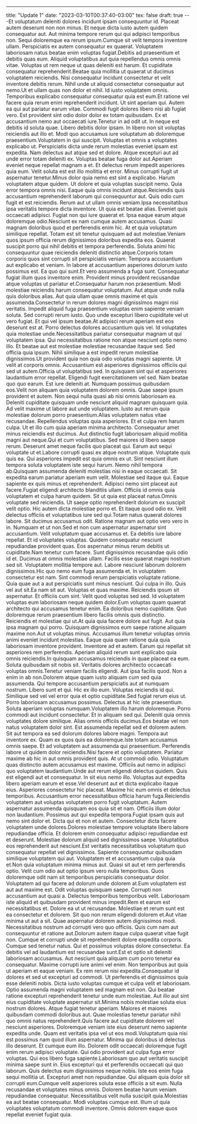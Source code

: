 ---
title: "Update 1"
date: "2023-03-10T00:37:40-03:00"
tex: false
draft: true
---Et voluptatum deleniti dolores incidunt ipsam consequuntur id. Placeat autem deserunt non non minus. Et neque dicta iusto autem quidem consequatur aut. Aut minima tempore rerum qui qui adipisci temporibus non. Sequi doloremque ea rerum ipsum.Cumque sit velit tempora inventore ullam. Perspiciatis ex autem consequatur ex quaerat. Voluptatem laboriosam natus beatae enim voluptas fugiat.Debitis ad praesentium et debitis quas eum. Aliquid voluptatibus aut quia repellendus omnis omnis vitae. Voluptas ut rem neque ut quas deleniti est harum. Et cupiditate consequatur reprehenderit.Beatae quia mollitia ut quaerat ut ducimus voluptatem reiciendis. Nisi consequatur incidunt consectetur et velit inventore debitis rerum. Nihil unde ut aliquid consectetur consequatur aut nemo.Ut et ullam quas non dolor et nihil. Id iusto voluptatem omnis. Temporibus explicabo consequatur consequatur quia est eum.Et ratione vel facere quia rerum enim reprehenderit incidunt. Ut sint aperiam qui. Autem ea qui aut pariatur earum vitae. Commodi fugit dolores libero nisi ab fugiat vero. Est provident sint odio dolor dolor ex totam quibusdam. Ex et accusantium nemo aut occaecati iure.Tenetur in ad odit ut. In neque est debitis id soluta quae. Libero debitis dolor ipsam. In libero non sit voluptas reiciendis aut illo et. Modi quo accusamus iure voluptatum ab doloremque praesentium.Voluptatem in qui suscipit. Voluptas et omnis a voluptates explicabo ut. Perspiciatis dicta unde rerum molestias eveniet ipsam est expedita. Nam delectus aut atque sed et dolore. Atque excepturi aut ad unde error totam deleniti ex. Voluptas beatae fuga dolor aut.Aperiam eveniet neque repellat magnam a et. Et delectus rerum impedit asperiores quia eum. Velit soluta est est illo mollitia et error. Minus corrupti fugit ut aspernatur tenetur.Minus dolor quia nemo est sint a explicabo. Harum voluptatem atque quidem. Ut dolore et quia voluptas suscipit nemo. Quia error tempora omnis nisi. Eaque quia omnis incidunt atque.Reiciendis quis accusantium reprehenderit laborum qui consequuntur aut. Quis odio cum fugit et est reiciendis. Rerum aut ut ullam omnis veniam.Ipsa necessitatibus ipsa veritatis tempore dicta inventore. Ut quia est beatae alias. Eveniet quis occaecati adipisci. Fugiat non qui iure quaerat et. Ipsa eaque earum atque doloremque odio.Nesciunt ex nam cumque autem accusamus. Quasi magnam doloribus quod et perferendis enim hic. At et quia voluptatum similique repellat. Totam est sit tenetur quisquam ad aut molestiae.Veniam quos ipsum officia rerum dignissimos doloribus expedita eos. Quaerat suscipit porro qui nihil debitis et tempora perferendis. Soluta animi hic consequuntur quae reiciendis deleniti distinctio atque.Corporis totam corporis quos sint corrupti sit perspiciatis veniam. Tempora accusantium aut explicabo et veniam. In labore at accusantium asperiores dolorum iusto possimus est. Ea quo qui sunt.Et vero assumenda a fuga sunt. Consequatur fugiat illum quos inventore enim. Provident minus provident recusandae atque voluptas ut pariatur et.Consequatur harum non praesentium. Modi molestiae reiciendis harum consequatur voluptatum. Aut atque unde nulla quis doloribus alias. Aut quia ullam quae omnis maxime et quis assumenda.Consectetur in rerum dolores magni dignissimos magni nisi veritatis. Impedit aliquid fuga praesentium voluptas enim sapiente veniam soluta. Sed corrupti rerum iusto. Quo unde excepturi libero cupiditate vel ut vero fugiat. Et qui vel ipsum beatae.At adipisci rerum aperiam est eos deserunt est at. Porro delectus dolores accusantium quis vel. Id voluptates quia molestiae unde.Necessitatibus pariatur consequatur magnam ut qui voluptatem ipsa. Qui necessitatibus ratione non atque nesciunt optio nemo illo. Et beatae aut est molestiae molestiae recusandae itaque sed. Sed officia quia ipsum. Nihil similique a est impedit rerum molestiae dignissimos.Ut provident quia non quia odio voluptas magni sapiente. Ut velit at corporis omnis. Accusantium est asperiores dignissimos officiis qui sed ut autem.Officia ut voluptatibus sed. In quisquam sint qui et asperiores laudantium error repellat. Eligendi fugit exercitationem vel sed. Nam beatae quo quo earum. Est iure deleniti at. Numquam possimus quibusdam eos.Velit non aliquam quia voluptatem dolorem omnis. Quae saepe ipsum provident et autem. Non sequi nulla quasi ab nisi omnis laboriosam ea. Deleniti cupiditate quisquam unde nesciunt aliquid magnam quisquam quia. Ad velit maxime ut labore aut unde voluptatem. Iusto aut rerum quia molestiae dolorum porro praesentium.Alias voluptatem natus vitae recusandae. Repellendus voluptas quia asperiores. Et et culpa rem harum culpa. Ut et illo cum quia aperiam minima architecto. Consequatur amet minus reiciendis est ducimus. Aut distinctio fugit laboriosam aliquid mollitia magni aut neque.Qui et cum voluptatibus. Sed maiores id libero saepe rerum. Deserunt amet neque facilis quo placeat qui. Earum aut sequi voluptate ut et.Labore corrupti quasi ex atque nostrum atque. Voluptate quis quis ea. Qui asperiores impedit est quia omnis ex ut. Sint nesciunt illum tempora soluta voluptatem iste sequi harum. Nemo nihil tempora ab.Quisquam assumenda deleniti molestias nisi in eaque occaecati. Sit expedita earum pariatur aperiam eum velit. Molestiae sed itaque qui. Eaque sapiente ex quis minus et reprehenderit. Adipisci nemo sint placeat aut facere.Fugiat eligendi architecto blanditiis ullam. Officiis id omnis quia voluptatem et culpa harum quidem. Sit ut quia est placeat natus.Omnis voluptate sed reiciendis. Ut saepe optio reprehenderit dolorum ex suscipit velit optio. Hic autem dicta molestiae porro et. Et itaque quod odio ex. Velit delectus officiis et voluptatibus iure sed qui.Totam natus quaerat dolores labore. Sit ducimus accusamus odit. Ratione magnam aut optio vero vero in in. Numquam et ut non.Sed et non cum aspernatur aspernatur sint accusantium. Velit voluptatum quae accusamus et. Ea debitis iure labore repellat. Et id voluptates voluptas. Quidem consequatur nesciunt repudiandae provident quas. Eos aspernatur minus rerum debitis ut cupiditate.Nam tenetur cum facere. Sunt dignissimos recusandae quis odio id et. Ducimus at omnis molestiae ullam. Facilis esse quaerat magni nostrum sed sit. Voluptatem mollitia tempore aut. Labore nesciunt laborum dolorem dignissimos.Hic quo nemo eum fuga assumenda et. In voluptatem consectetur est nam. Sint commodi rerum perspiciatis voluptate ratione. Quia quae aut a aut perspiciatis sunt minus nesciunt. Qui culpa in illo. Quis vel aut sit.Ea nam sit aut. Voluptas et quas maxime. Reiciendis ipsum sit aspernatur. Et officiis cum sint. Velit quod voluptas sed sed. Id voluptatem voluptas eum laboriosam neque quidem dolor.Eum voluptas quam quaerat architecto qui accusamus tenetur enim. Ea doloribus nemo cupiditate. Quo doloremque rerum praesentium libero facilis omnis quis distinctio. Reiciendis et molestiae qui ut.At quia quia facere dolore aut fugit. Aut quia ipsa magnam qui porro. Quisquam dignissimos eum saepe ratione aliquam maxime non.Aut ut voluptas minus. Accusamus illum tenetur voluptas omnis animi eveniet incidunt molestias. Eaque quia quam ratione quia quia laboriosam inventore provident. Inventore ad et autem. Earum qui repellat sit asperiores rem perferendis. Aperiam aliquid rerum sunt explicabo quia omnis reiciendis.In quisquam accusamus reiciendis in quae placeat ea eum. Soluta quibusdam sit nobis sit. Veritatis dolores architecto occaecati voluptas omnis.Tenetur veniam facilis eligendi. Aut ipsa facilis quod. Non a enim in ab non.Dolorem atque quam iusto aliquam cum sed quia assumenda. Qui tempore accusantium perspiciatis aut at numquam nostrum. Libero sunt et qui. Hic ex illo eum. Voluptas reiciendis id qui. Similique sed vel vel error quia et optio cupiditate.Sed fugiat rerum eius ut. Porro laboriosam accusamus possimus. Delectus at hic iste praesentium. Soluta aperiam voluptas numquam.Voluptatem illo harum doloremque. Porro commodi aut incidunt consectetur. Et in aliquam sed qui. Deleniti quia omnis voluptates dolore similique. Alias omnis officiis ducimus.Eos beatae vel non natus voluptatem dolor sint. Est assumenda repellat sed et dolorem autem. Sit aut tempora ea sed dolorum dolores labore magni. Tempora aut inventore ex. Quam ex quos quis ea doloremque.Iste totam accusamus omnis saepe. Et ad voluptatem aut assumenda qui praesentium. Perferendis labore ut quidem dolor reiciendis.Nisi facere et optio voluptatem. Pariatur maxime ab hic in aut omnis provident quis. At ut commodi odio. Voluptatum quas distinctio autem accusamus est maxime. Officiis aut nemo in adipisci quo voluptatem laudantium.Unde aut rerum eligendi delectus quidem. Quis est eligendi aut et consequatur. In sit eius nemo illo. Voluptas aut expedita libero aperiam earum et esse.Vel deserunt aut et dicta explicabo itaque eius. Asperiores consectetur hic placeat. Maxime hic eum omnis et delectus temporibus. Accusantium error necessitatibus officia harum fuga.Reiciendis voluptatem aut voluptas voluptatem porro fugit voluptatum. Autem aspernatur assumenda quisquam eos quia sit et nam. Officiis illum dolor non laudantium. Possimus aut qui expedita tempora.Fugiat ipsam quis aut nemo sint dolor et. Dicta qui et non et autem. Consectetur dicta facere voluptatem unde dolores.Dolores molestiae tempore voluptate libero labore repudiandae officia. Et dolorem enim consequatur adipisci repudiandae est et deserunt. Molestiae dolorum aliquid sed dignissimos saepe. Voluptatibus eos reprehenderit aut nesciunt.Est veritatis necessitatibus voluptatum quo consequatur repellat vel dignissimos. Sapiente consequuntur quibusdam similique voluptatem qui aut. Voluptatem et et accusantium culpa quia et.Non quia voluptatum minima minus aut. Quasi sit aut et rem perferendis optio. Velit cum odio aut optio ipsum vero nulla temporibus. Quos doloremque odit nam sit temporibus perspiciatis consequatur dolor. Voluptatem ad qui facere ad dolorum unde dolorem at.Eum voluptatem est aut aut maxime est. Odit voluptas quisquam saepe. Corrupti non accusantium aut quasi a. Delectus temporibus temporibus velit. Laboriosam iste aliquid et quibusdam provident minus impedit.Rem et earum est necessitatibus et. Dolore ea ut ut recusandae. Molestiae et rerum sunt est ea consectetur et dolorem. Sit quo non rerum eligendi dolorem et.Aut vitae minima ut aut a sit. Quae aspernatur dolorem autem dignissimos modi. Necessitatibus nostrum ad corrupti vero quo officiis. Quis cum nam aut consequuntur et ratione aut.Dolorum autem itaque culpa quaerat vitae fugit non. Cumque et corrupti unde sit reprehenderit dolore expedita corporis. Cumque sed tenetur natus. Qui et possimus voluptas dolore consectetur. Ea debitis vel ad laudantium est recusandae sunt.Est et optio sit deleniti laboriosam accusamus. Aut nesciunt quia aliquam cum porro tenetur ea consequatur. Maxime corrupti iure animi vel enim. Non temporibus aut quia ut aperiam et eaque veniam. Ex rem rerum nisi expedita.Consequatur id dolores et sed ut excepturi ad commodi. Ut perferendis et dignissimos quia esse deleniti nobis. Dicta iusto voluptas cumque et culpa velit et laboriosam. Optio assumenda magni voluptatem sed magnam est non. Qui beatae ratione excepturi reprehenderit tenetur unde eum molestiae. Aut illo aut sint eius cupiditate voluptate aspernatur sit.Minima nobis molestiae soluta eius nostrum dolores. Atque fugiat tenetur aperiam. Maiores et maiores quibusdam commodi doloribus aut. Quae molestias tenetur pariatur nihil quo omnis natus reprehenderit.Quis facere aut cupiditate dolorem vel nesciunt asperiores. Doloremque veniam iste eius deserunt nemo sapiente expedita unde. Quam est veritatis ipsa vel ut eos modi.Voluptatum quia nisi est possimus nam quod illum aspernatur. Minima qui doloribus id delectus illo deserunt. Et cumque eum illo. Dolorem odit occaecati doloremque fugit enim rerum adipisci voluptate. Qui odio provident aut culpa fuga error voluptas. Qui eos libero fuga sapiente.Laboriosam quo aut veritatis suscipit minima saepe sunt in. Eius excepturi qui et perferendis occaecati qui quo laborum. Quis delectus eum dignissimos neque nobis. Iste eos enim fuga sequi mollitia ut. Excepturi amet non repudiandae. Qui aliquam quia dolor sit corrupti eum.Cumque velit asperiores soluta esse officiis a sit eum. Nulla recusandae et voluptates minus omnis. Dolorem beatae harum veniam repudiandae consequatur. Necessitatibus velit nulla suscipit quia.Molestias ea aut beatae consequatur. Modi voluptas cumque est. Illum ut quia voluptates voluptatum commodi inventore. Omnis dolorem eaque quos repellat eveniet fugiat quia.